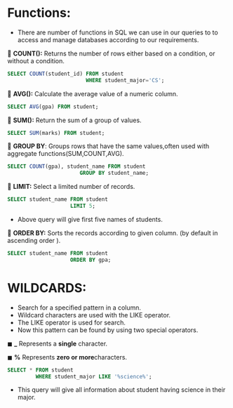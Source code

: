 # Functions:
- There are number of functions in SQL we can use in our queries to to access and manage databases according to our requirements.  

🔘 **COUNT():** Returns the number of rows either based on a condition, or without a condition.  
```SQL
SELECT COUNT(student_id) FROM student
                         WHERE student_major='CS';
```

🔘 **AVG():** Calculate the average value of a numeric column.  
```SQL
SELECT AVG(gpa) FROM student; 
```

🔘 **SUM():**  Return the sum of a group of values.  
```SQL
SELECT SUM(marks) FROM student;
```
🔘 **GROUP BY**: Groups rows that have the same values,often used with aggregate functions(SUM,COUNT,AVG).   
```SQL
SELECT COUNT(gpa), student_name FROM student
                       GROUP BY student_name;
```

🔘 **LIMIT:** Select a limited number of records.  
```SQL
SELECT student_name FROM student
                    LIMIT 5;
```
- Above query will give first five names of students.  

🔘 **ORDER BY:** Sorts the records according to given column. (by default in ascending order ).   
``` SQL
SELECT student_name FROM student
                    ORDER BY gpa;
```

# WILDCARDS:
-  Search for a specified pattern in a column.
-  Wildcard characters are used with the LIKE operator.  
-  The LIKE operator is used for search.  
-  Now this pattern can be found by using two special operators.  

◼ **_**  Represents a **single** character.  

◼ **%**  Represents **zero or more**characters. 

```SQL
SELECT * FROM student
         WHERE student_major LIKE '%science%';
```
- This query will give all information about student having science in their major.  
